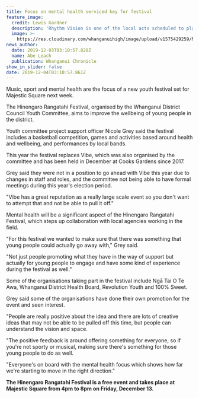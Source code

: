 ```yaml
---
title: Focus on mental health serviced key for festival
feature_image:
  credit: Lewis Gardner
  description: 'Rhythm Vision is one of the local acts scheduled to play at the festival. '
  image: >-
    https://res.cloudinary.com/whanganuihigh/image/upload/v1575429259/News/Rhythm_Vision_carolines_labour_weekend.jpg
news_author:
  date: 2019-12-03T03:10:57.828Z
  name: Abe Leach
  publication: Whanganui Chronicle
show_in_slider: false
date: 2019-12-04T03:10:57.861Z
---
```

Music, sport and mental health are the focus of a new youth festival set for Majestic Square next week.

The Hinengaro Rangatahi Festival, organised by the Whanganui District Council Youth Committee, aims to improve the wellbeing of young people in the district.

Youth committee project support officer Nicole Grey said the festival includes a basketball competition, games and activities based around health and wellbeing, and performances by local bands.

This year the festival replaces Vibe, which was also organised by the committee and has been held in December at Cooks Gardens since 2017.

Grey said they were not in a position to go ahead with Vibe this year due to changes in staff and roles, and the committee not being able to have formal meetings during this year's election period.

"Vibe has a great reputation as a really large scale event so you don't want to attempt that and not be able to pull it off."

Mental health will be a significant aspect of the Hinengaro Rangatahi Festival, which steps up collaboration with local agencies working in the field.

"For this festival we wanted to make sure that there was something that young people could actually go away with," Grey said.

"Not just people promoting what they have in the way of support but actually for young people to engage and have some kind of experience during the festival as well."

Some of the organisations taking part in the festival include Ngā Tai O Te Awa, Whanganui District Health Board, Revolution Youth and 100% Sweet.

Grey said some of the organisations have done their own promotion for the event and seen interest.

"People are really positive about the idea and there are lots of creative ideas that may not be able to be pulled off this time, but people can understand the vision and space.

"The positive feedback is around offering something for everyone, so if you're not sporty or musical, making sure there's something for those young people to do as well.

"Everyone's on board with the mental health focus which shows how far we're starting to move in the right direction."

**The Hinengaro Rangatahi Festival is a free event and takes place at Majestic Square from 4pm to 8pm on Friday, December 13.**

